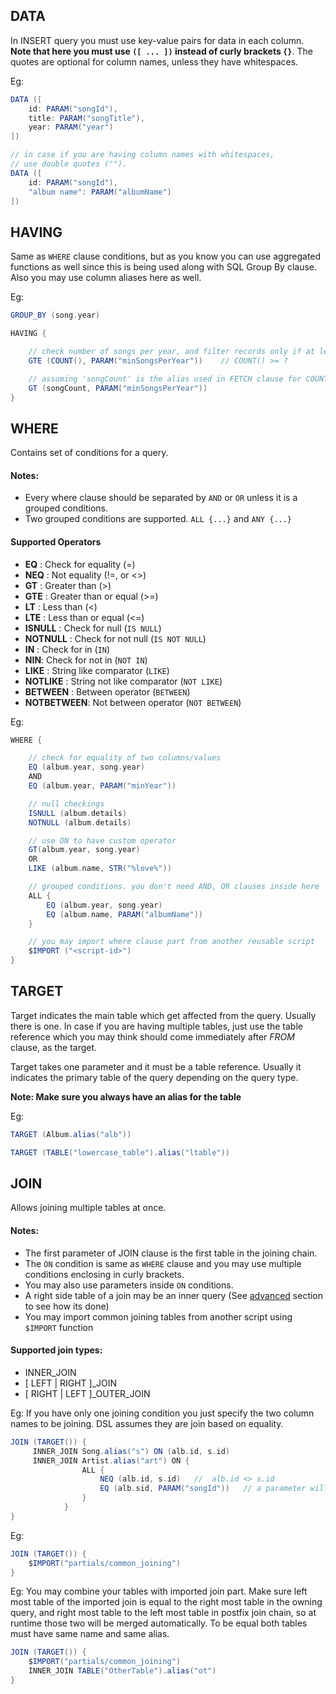 ## DATA
In INSERT query you must use key-value pairs for data in each column. **Note that here you must use `([ ... ])` instead of curly brackets `{}`**. The quotes are optional for column names, unless they have whitespaces.

Eg:
```groovy
DATA ([
    id: PARAM("songId"),
    title: PARAM("songTitle"),
    year: PARAM("year")
])

// in case if you are having column names with whitespaces, 
// use double quotes ("").
DATA ([
    id: PARAM("songId"),
    "album name": PARAM("albumName")
])
```


## HAVING
Same as `WHERE` clause conditions, but as you know you can use aggregated functions as well since this is being used along with SQL Group By clause.
Also you may use column aliases here as well.

Eg:
```groovy
GROUP_BY (song.year)

HAVING {

    // check number of songs per year, and filter records only if at least N songs released
    GTE (COUNT(), PARAM("minSongsPerYear"))    // COUNT() >= ?

    // assuming 'songCount' is the alias used in FETCH clause for COUNT()...
    GT (songCount, PARAM("minSongsPerYear"))
}
```

## WHERE
Contains set of conditions for a query. 

#### Notes:
* Every where clause should be separated by `AND` or `OR` unless it is a grouped conditions.
* Two grouped conditions are supported. `ALL {...}` and `ANY {...}`

#### Supported Operators
 * **EQ** : Check for equality (=)
 * **NEQ** : Not equality (!=, or <>)
 * **GT** : Greater than (>)
 * **GTE** : Greater than or equal (>=)
 * **LT** : Less than (<)
 * **LTE** : Less than or equal (<=)
 * **ISNULL** : Check for null (`IS NULL`)
 * **NOTNULL** : Check for not null (`IS NOT NULL`)
 * **IN** : Check for in (`IN`)
 * **NIN**: Check for not in (`NOT IN`)
 * **LIKE** : String like comparator (`LIKE`)
 * **NOTLIKE** : String not like comparator (`NOT LIKE`)
 * **BETWEEN** : Between operator (`BETWEEN`)
 * **NOTBETWEEN**: Not between operator (`NOT BETWEEN`)
 
Eg:
```groovy
WHERE {

    // check for equality of two columns/values
    EQ (album.year, song.year)
    AND
    EQ (album.year, PARAM("minYear"))

    // null checkings
    ISNULL (album.details)
    NOTNULL (album.details)

    // use ON to have custom operator
    GT(album.year, song.year) 
    OR
    LIKE (album.name, STR("%love%"))

    // grouped conditions. you don't need AND, OR clauses inside here
    ALL {
        EQ (album.year, song.year)
        EQ (album.name, PARAM("albumName"))
    }

    // you may import where clause part from another reusable script
    $IMPORT ("<script-id>")
}
```

## TARGET

Target indicates the main table which get affected from the query. Usually there is one.
In case if you are having multiple tables, just use the table reference which you may think
should come immediately after _FROM_ clause, as the target.

Target takes one parameter and it must be a table reference. Usually it indicates the primary table of the query depending on the query type.

**Note: Make sure you always have an alias for the table**

Eg:
```groovy
TARGET (Album.alias("alb"))

TARGET (TABLE("lowercase_table").alias("ltable"))
```

## JOIN
Allows joining multiple tables at once. 

#### Notes:
 * The first parameter of JOIN clause is the first table in the joining chain.
 * The `ON` condition is same as `WHERE` clause and you may use multiple conditions enclosing in curly brackets.
 * You may also use parameters inside `ON` conditions.
 * A right side table of a join may be an inner query (See [advanced](advanced) section to see how its done)
 * You may import common joining tables from another script using `$IMPORT` function

#### Supported join types:
  * INNER_JOIN
  * [ LEFT | RIGHT ]_JOIN
  * [ RIGHT | LEFT ]_OUTER_JOIN

Eg: If you have only one joining condition you just specify the two column names to be joining. DSL assumes they are join based on equality.
```groovy
JOIN (TARGET()) {
     INNER_JOIN Song.alias("s") ON (alb.id, s.id) 
     INNER_JOIN Artist.alias("art") ON {
                ALL {
                    NEQ (alb.id, s.id)   //  alb.id <> s.id
                    EQ (alb.sid, PARAM("songId"))   // a parameter will decide joining at execution moment.
                }
            }
}
```

Eg:
```groovy
JOIN (TARGET()) {
    $IMPORT("partials/common_joining")
}
```

Eg: You may combine your tables with imported join part. 
Make sure left most table of the imported join is equal to the right most table in the owning query, and right most table to the left most table in postfix join chain, so at runtime those two will be merged automatically. To be equal both tables must have same name and same alias.
```groovy
JOIN (TARGET()) {
    $IMPORT("partials/common_joining") 
    INNER_JOIN TABLE("OtherTable").alias("ot")
}
```

